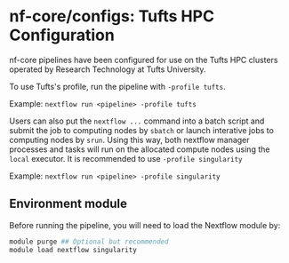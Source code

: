 # nf-core/configs: Tufts HPC Configuration

nf-core pipelines have been configured for use on the Tufts HPC clusters operated by Research Technology at Tufts University.

To use Tufts's profile, run the pipeline with `-profile tufts`.

Example: `nextflow run <pipeline> -profile tufts`

Users can also put the `nextflow ...` command into a batch script and submit the job to computing nodes by `sbatch` or launch interative jobs to computing nodes by `srun`. Using this way, both nextflow manager processes and tasks will run on the allocated compute nodes using the `local` executor. It is recommended to use `-profile singularity`

Example: `nextflow run <pipeline> -profile singularity`

## Environment module

Before running the pipeline, you will need to load the Nextflow module by:

```bash
module purge ## Optional but recommended
module load nextflow singularity
```
